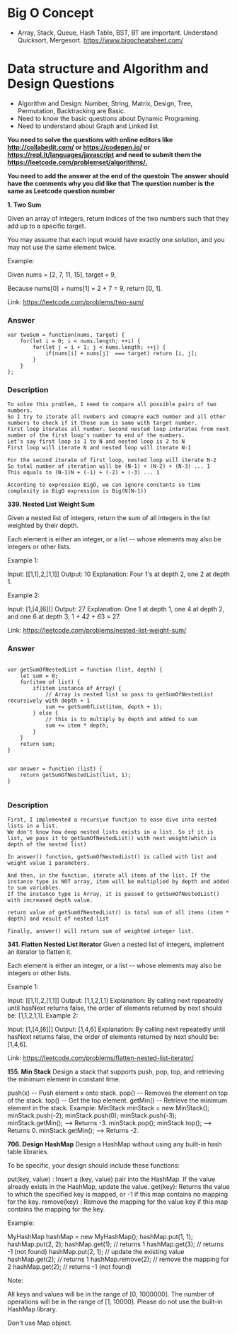 # Big O Concept
* Array, Stack, Queue, Hash Table, BST, BT are important. Understand Quicksort, Mergesort.
https://www.bigocheatsheet.com/

# Data structure and Algorithm and Design Questions
- Algorithm and Design: Number, String, Matrix, Design, Tree, Permutation, Backtracking are Basic. 
- Need to know the basic questions about Dynamic Programing. 
- Need to understand about Graph and Linked list

**You need to solve the questions with online editors like <http://collabedit.com/> or <https://codepen.io/> or <https://repl.it/languages/javascript> and need to submit them the <https://leetcode.com/problemset/algorithms/.>**

**You need to add the answer at the end of the questoin**
**The answer should have the comments why you did like that**
**The question number is the same as Leetcode question number**

**1. Two Sum**

Given an array of integers, 
return indices of the two numbers such that they add up to a specific target.

You may assume that each input would have exactly one solution, 
and you may not use the same element twice.

Example:

Given nums = [2, 7, 11, 15], target = 9,

Because nums[0] + nums[1] = 2 + 7 = 9,
return [0, 1].

Link: <https://leetcode.com/problems/two-sum/>

### Answer
```
var twoSum = function(nums, target) {
    for(let i = 0; i < nums.length; ++i) {
        for(let j = i + 1; j < nums.length; ++j) {
            if(nums[i] + nums[j]  === target) return [i, j];
        }
    }
};
```

### Description
```
To solve this problem, I need to compare all possible pairs of two numbers.
So I try to iterate all numbers and comapre each number and all other numbers to check if it those sum is same with target number.
First loop iterates all number. Second nested loop interates from next number of the first loop's number to end of the numbers.
Let's say first loop is 1 to N and nested loop is 2 to N
First loop will iterate N and nested loop will iterate N-1

For the second iterate of first loop, nested loop will iterate N-2
So total number of iteration will be (N-1) + (N-2) + (N-3) ... 1
This equals to (N-1)N + (-1) + (-2) + (-3) ... 1

According to expression BigO, we can ignore constants so time complexity in BigO expression is Big(N(N-1))
```


**339. Nested List Weight Sum**

Given a nested list of integers, 
return the sum of all integers in the list weighted by their depth.

Each element is either an integer, or a list 
-- whose elements may also be integers or other lists.

Example 1:

Input: [[1,1],2,[1,1]]
Output: 10 
Explanation: Four 1's at depth 2, one 2 at depth 1.

Example 2:

Input: [1,[4,[6]]]
Output: 27 
Explanation: One 1 at depth 1, one 4 at depth 2, and one 6 at depth 3; 1 + 4*2 + 6*3 = 27.

Link: <https://leetcode.com/problems/nested-list-weight-sum/>


### Answer

```

var getSumOfNestedList = function (list, depth) {
    let sum = 0;
    for(item of list) {
        if(item instance of Array) {
            // Array is nested list so pass to getSumOfNestedList recursively with depth + 1
            sum += getSumOfList(item, depth + 1);
        } else {
            // this is to multiply by depth and added to sum
            sum += item * depth;
        }
    }
    return sum;
}


var answer = function (list) {
    return getSumOfNestedList(list, 1);
}


```

### Description
```
First, I implemented a recursive function to ease dive into nested lists in a list.
We don't know how deep nested lists exists in a list. So if it is list, we pass it to getSumOfNestedList() with next weight(which is depth of the nested list)

In answer() function, getSumOfNestedList() is called with list and weight value 1 parameters.

And then, in the function, iterate all items of the list. If the instance type is NOT array, item will be multiplied by depth and added to sum variables.
If the instance type is Array, it is passed to getSumOfNestedList() with increased depth value.

return value of getSumOfNestedList() is total sum of all items (item * depth) and result of nested list

Finally, answer() will return sum of weighted integer list.
```




**341. Flatten Nested List Iterator**
Given a nested list of integers, implement an iterator to flatten it.

Each element is either an integer, or a list 
-- whose elements may also be integers or other lists.

Example 1:

Input: [[1,1],2,[1,1]]
Output: [1,1,2,1,1]
Explanation: By calling next repeatedly until hasNext returns false, 
             the order of elements returned by next should be: [1,1,2,1,1].
Example 2:

Input: [1,[4,[6]]]
Output: [1,4,6]
Explanation: By calling next repeatedly until hasNext returns false, 
             the order of elements returned by next should be: [1,4,6].

Link: <https://leetcode.com/problems/flatten-nested-list-iterator/>

**155. Min Stack**
Design a stack that supports push, pop, top, and retrieving the minimum element in constant time.

push(x) -- Push element x onto stack.
pop() -- Removes the element on top of the stack.
top() -- Get the top element.
getMin() -- Retrieve the minimum element in the stack.
Example:
MinStack minStack = new MinStack();
minStack.push(-2);
minStack.push(0);
minStack.push(-3);
minStack.getMin();   --> Returns -3.
minStack.pop();
minStack.top();      --> Returns 0.
minStack.getMin();   --> Returns -2.

**706. Design HashMap**
Design a HashMap without using any built-in hash table libraries.

To be specific, your design should include these functions:

put(key, value) : Insert a (key, value) pair into the HashMap. 
If the value already exists in the HashMap, update the value.
get(key): Returns the value to which the specified key is mapped, 
or -1 if this map contains no mapping for the key.
remove(key) : Remove the mapping for the value key 
if this map contains the mapping for the key.

Example:

MyHashMap hashMap = new MyHashMap();
hashMap.put(1, 1);
hashMap.put(2, 2);
hashMap.get(1);            // returns 1
hashMap.get(3);            // returns -1 (not found)
hashMap.put(2, 1);          // update the existing value
hashMap.get(2);            // returns 1 
hashMap.remove(2);          // remove the mapping for 2
hashMap.get(2);            // returns -1 (not found) 

Note:

All keys and values will be in the range of [0, 1000000].
The number of operations will be in the range of [1, 10000].
Please do not use the built-in HashMap library.

Don't use Map object.